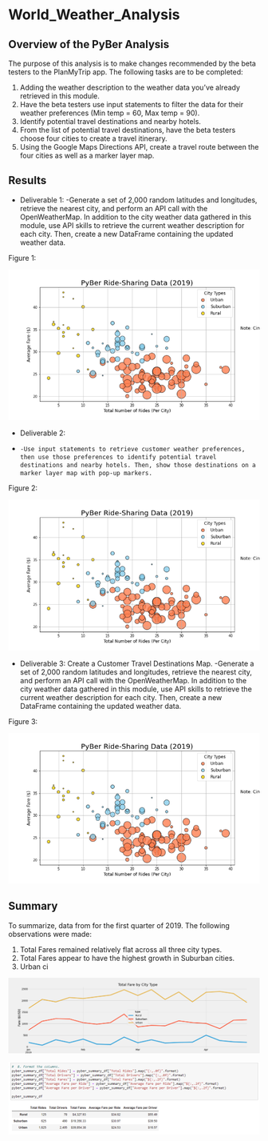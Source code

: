 # World_Weather_Analysis

## Overview of the PyBer Analysis

The purpose of this analysis is to make changes recommended by the beta testers to the PlanMyTrip app. The following tasks are to be completed: 

1. Adding the weather description to the weather data you’ve already retrieved in this module.
2. Have the beta testers use input statements to filter the data for their weather preferences (Min temp = 60, Max temp = 90).
3. Identify potential travel destinations and nearby hotels.
4. From the list of potential travel destinations, have the beta testers choose four cities to create a travel itinerary.
5. Using the Google Maps Directions API, create a travel route between the four cities as well as a marker layer map.

## Results

- Deliverable 1: 
   -Generate a set of 2,000 random latitudes and longitudes, retrieve the nearest city, and perform an API call with the OpenWeatherMap. In addition to the city weather data  gathered in this module, use API skills to retrieve the current weather description for each city. Then, create a new DataFrame containing the updated weather data.

Figure 1:

![Figure_1](https://raw.githubusercontent.com/krismbah/PyBer_Analysis/main/analysis/Fig1.png)


- Deliverable 2: 
-     -Use input statements to retrieve customer weather preferences, then use those preferences to identify potential travel destinations and nearby hotels. Then, show those destinations on a marker layer map with pop-up markers.

Figure 2:

![Figure_2](https://raw.githubusercontent.com/krismbah/PyBer_Analysis/main/analysis/Fig1.png)


- Deliverable 3: Create a Customer Travel Destinations Map.
   -Generate a set of 2,000 random latitudes and longitudes, retrieve the nearest city, and perform an API call with the OpenWeatherMap. In addition to the city weather data  gathered in this module, use API skills to retrieve the current weather description for each city. Then, create a new DataFrame containing the updated weather data.

Figure 3:

![Figure_3](https://raw.githubusercontent.com/krismbah/PyBer_Analysis/main/analysis/Fig1.png)


## Summary

To summarize, data from for the first quarter of 2019. The following observations were made:

1. Total Fares remained relatively flat across all three city types.
2. Total Fares appear to have the highest growth in Suburban cities.
3. Urban ci

![Summary_Chart](https://raw.githubusercontent.com/krismbah/PyBer_Analysis/main/analysis/Challenge_fare_summary.png)

![Figure_8](https://raw.githubusercontent.com/krismbah/PyBer_Analysis/main/analysis/Fig8.png)
